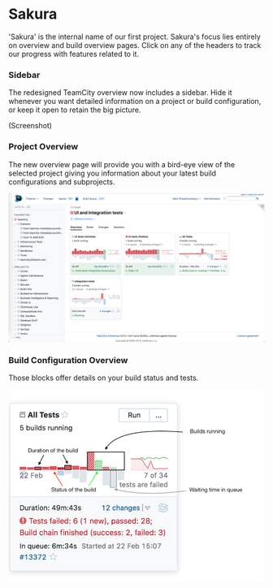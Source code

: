 # Sakura

'Sakura' is the internal name of our first project. Sakura's focus lies entirely on 
overview and build overview pages. 
Click on any of the headers to track our progress with features related to it.


### Sidebar
The redesigned TeamCity overview now includes a sidebar. Hide it whenever you want
detailed information on a project or build configuration, or keep it open to retain 
the big picture. 

(Screenshot)

### Project Overview 
The new overview page will provide you with a bird-eye view of the selected project
giving you information about your latest build configurations and subprojects. 

![Project overview](https://github.com/JetBrains/teamcity-roadmap/blob/master/Images/project_overview.png)

### Build Configuration Overview
Those blocks offer details on your build status and tests.

![Build configuration](https://github.com/JetBrains/teamcity-roadmap/blob/master/Images/BuildConfigurationOverview.png)

